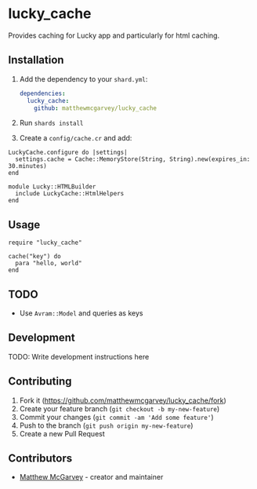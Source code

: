 # lucky_cache

Provides caching for Lucky app and particularly for html caching.

## Installation

1. Add the dependency to your `shard.yml`:

   ```yaml
   dependencies:
     lucky_cache:
       github: matthewmcgarvey/lucky_cache
   ```

2. Run `shards install`
3. Create a `config/cache.cr` and add:

```crystal
LuckyCache.configure do |settings|
  settings.cache = Cache::MemoryStore(String, String).new(expires_in: 30.minutes)
end

module Lucky::HTMLBuilder
  include LuckyCache::HtmlHelpers
end
```

## Usage

```crystal
require "lucky_cache"
```

```crystal
cache("key") do
  para "hello, world"
end
```

## TODO

- Use `Avram::Model` and queries as keys

## Development

TODO: Write development instructions here

## Contributing

1. Fork it (<https://github.com/matthewmcgarvey/lucky_cache/fork>)
2. Create your feature branch (`git checkout -b my-new-feature`)
3. Commit your changes (`git commit -am 'Add some feature'`)
4. Push to the branch (`git push origin my-new-feature`)
5. Create a new Pull Request

## Contributors

- [Matthew McGarvey](https://github.com/matthewmcgarvey) - creator and maintainer
